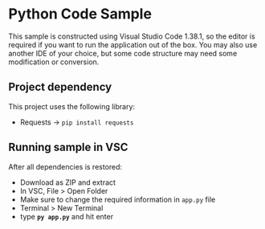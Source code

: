 # Python Code Sample

This sample is constructed using Visual Studio Code 1.38.1, so the editor is required if you want to run the application out of the box. You may also use another IDE of your choice, but some code structure may need some modification or conversion.

## Project dependency

This project uses the following library:
- Requests → <code>pip install requests</code>

## Running sample in VSC

After all dependencies is restored:
- Download as ZIP and extract
- In VSC, File > Open Folder
- Make sure to change the required information in <code>app.py</code> file
- Terminal > New Terminal
- type <b><code>py app.py</code></b> and hit enter

